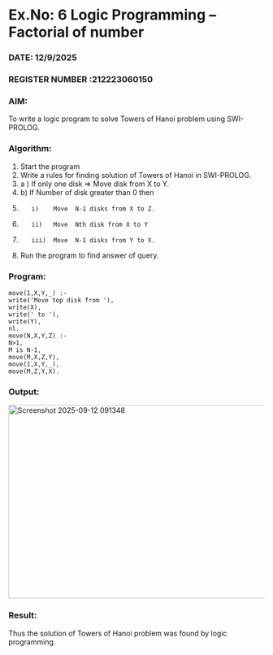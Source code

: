 # Ex.No: 6   Logic Programming – Factorial of number   
### DATE: 12/9/2025                                                                    
### REGISTER NUMBER :212223060150 
### AIM: 
To  write  a logic program  to solve Towers of Hanoi problem  using SWI-PROLOG. 
### Algorithm:
1. Start the program
2.  Write a rules for finding solution of Towers of Hanoi in SWI-PROLOG.
3.  a )	If only one disk  => Move disk from X to Y.
4.  b)	If Number of disk greater than 0 then
5.        i)	Move  N-1 disks from X to Z.
6.        ii)	Move  Nth disk from X to Y
7.        iii)	Move  N-1 disks from Y to X.
8. Run the program  to find answer of  query.

### Program:
```
move(1,X,Y,_) :-
write('Move top disk from '),
write(X),
write(' to '),
write(Y),
nl.
move(N,X,Y,Z) :-
N>1,
M is N-1,
move(M,X,Z,Y),
move(1,X,Y,_),
move(M,Z,Y,X).
```




### Output:
<img width="955" height="381" alt="Screenshot 2025-09-12 091348" src="https://github.com/user-attachments/assets/a5f77ad2-652c-437c-906b-c70dec9eac77" />





### Result:
Thus the solution of Towers of Hanoi problem was found by logic programming.
